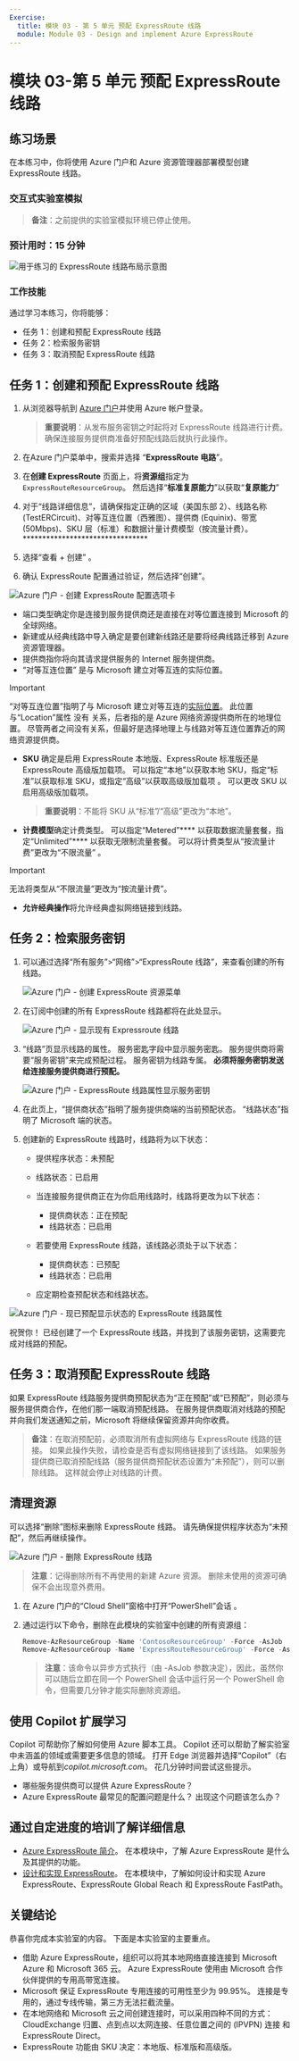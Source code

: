 ```yaml
---
Exercise:
  title: 模块 03 - 第 5 单元 预配 ExpressRoute 线路
  module: Module 03 - Design and implement Azure ExpressRoute
---
```

# 模块 03-第 5 单元 预配 ExpressRoute 线路

## 练习场景

在本练习中，你将使用 Azure 门户和 Azure 资源管理器部署模型创建 ExpressRoute 线路。

### 交互式实验室模拟

>**备注**：之前提供的实验室模拟环境已停止使用。

### 预计用时：15 分钟

![用于练习的 ExpressRoute 线路布局示意图](../media/5-exercise-provision-expressroute-circuit.png)

### 工作技能

通过学习本练习，你将能够：

+ 任务 1：创建和预配 ExpressRoute 线路
+ 任务 2：检索服务密钥
+ 任务 3：取消预配 ExpressRoute 线路


## 任务 1：创建和预配 ExpressRoute 线路

1. 从浏览器导航到 [Azure 门户](https://portal.azure.com/)并使用 Azure 帐户登录。

   >**重要说明**：从发布服务密钥之时起将对 ExpressRoute 线路进行计费。 确保连接服务提供商准备好预配线路后就执行此操作。

1. 在Azure 门户菜单中，搜索并选择 “**ExpressRoute 电路**”。

1. 在**创建 ExpressRoute** 页面上，将**资源组**指定为 `ExpressRouteResourceGroup`。 然后选择“**标准复原能力**”以获取“**复原能力**”

1. 对于“线路详细信息”，请确保指定正确的区域（美国东部 2）、线路名称 (TestERCircuit)、对等互连位置（西雅图）、提供商 (Equinix)、带宽 (50Mbps)、SKU 层（标准）和数据计量计费模型（按流量计费）。********************************

1. 选择“查看 + 创建”  。

1. 确认 ExpressRoute 配置通过验证，然后选择“创建”。

![Azure 门户 - 创建 ExpressRoute 配置选项卡](../media/expressroute-create-configuration2.png)

+ 端口类型确定你是连接到服务提供商还是直接在对等位置连接到 Microsoft 的全球网络。
+ 新建或从经典线路中导入确定是要创建新线路还是要将经典线路迁移到 Azure 资源管理器。
+ 提供商指你将向其请求提供服务的 Internet 服务提供商。
+ “对等互连位置”  是与 Microsoft 建立对等互连的实际位置。

> [!Important]
>
> “对等互连位置”指明了与 Microsoft 建立对等互连的[实际位置](https://docs.microsoft.com/en-us/azure/expressroute/expressroute-locations)。 此位置与“Location”属性 没有 关系，后者指的是 Azure 网络资源提供商所在的地理位置。 尽管两者之间没有关系，但最好是选择地理上与线路对等互连位置靠近的网络资源提供商。

+ **SKU** 确定是启用 ExpressRoute 本地版、ExpressRoute 标准版还是 ExpressRoute 高级版加载项。 可以指定“本地”以获取本地 SKU，指定“标准”以获取标准 SKU，或指定“高级”以获取高级版加载项  。 可以更改 SKU 以启用高级版加载项。

   >**重要说明**：不能将 SKU 从“标准”/“高级”更改为“本地”。

+ **计费模型**确定计费类型。 可以指定“Metered”**** 以获取数据流量套餐，指定“Unlimited”**** 以获取无限制流量套餐。 可以将计费类型从“按流量计费”更改为“不限流量” 。

> [!Important]
>
> 无法将类型从“不限流量”更改为“按流量计费”。

+ **允许经典操作**将允许经典虚拟网络链接到线路。

## 任务 2：检索服务密钥

1. 可以通过选择“所有服务”&gt;“网络”&gt;“ExpressRoute 线路”，来查看创建的所有线路。

   ![Azure 门户 - 创建 ExpressRoute 资源菜单](../media/expressroute-circuit-menu.png)

1. 在订阅中创建的所有 ExpressRoute 线路都将在此处显示。

   ![Azure 门户 - 显示现有 Expressroute 线路](../media/expressroute-circuit-list.png)

1. “线路”页显示线路的属性。 服务密匙字段中显示服务密匙。 服务提供商将需要“服务密钥”来完成预配过程。 服务密钥为线路专属。 **必须将服务密钥发送给连接服务提供商进行预配。**

   ![Azure 门户 - ExpressRoute 线路属性显示服务密钥](../media/expressroute-circuit-overview.png)

1. 在此页上，“提供商状态”指明了服务提供商端的当前预配状态。 “线路状态”指明了 Microsoft 端的状态。

1. 创建新的 ExpressRoute 线路时，线路将为以下状态：

   + 提供程序状态：未预配
   + 线路状态：已启用

   + 当连接服务提供商正在为你启用线路时，线路将更改为以下状态：
     + 提供商状态：正在预配
     + 线路状态：已启用
   + 若要使用 ExpressRoute 线路，该线路必须处于以下状态：
     + 提供商状态：已预配
     + 线路状态：已启用
   + 应定期检查预配状态和线路状态。

![Azure 门户 - 现已预配显示状态的 ExpressRoute 线路属性](../media/provisioned.png)

祝贺你！ 已经创建了一个 ExpressRoute 线路，并找到了该服务密钥，这需要完成对线路的预配。

## 任务 3：取消预配 ExpressRoute 线路

如果 ExpressRoute 线路服务提供商预配状态为“正在预配”或“已预配”，则必须与服务提供商合作，在他们那一端取消预配线路。 在服务提供商取消对线路的预配并向我们发送通知之前，Microsoft 将继续保留资源并向你收费。

   >**备注**：在取消预配前，必须取消所有虚拟网络与 ExpressRoute 线路的链接。 如果此操作失败，请检查是否有虚拟网络链接到了该线路。 如果服务提供商已取消预配线路（服务提供商预配状态设置为“未预配”），则可以删除线路。 这样就会停止对线路的计费。

## 清理资源

可以选择“删除”图标来删除 ExpressRoute 线路。 请先确保提供程序状态为“未预配”，然后再继续操作。

![Azure 门户 - 删除 ExpressRoute 线路](../media/expressroute-circuit-delete.png)

   >**注意**：记得删除所有不再使用的新建 Azure 资源。 删除未使用的资源可确保不会出现意外费用。

1. 在 Azure 门户的“Cloud Shell”窗格中打开“PowerShell”会话 。

1. 通过运行以下命令，删除在此模块的实验室中创建的所有资源组：

   ```powershell
   Remove-AzResourceGroup -Name 'ContosoResourceGroup' -Force -AsJob
   Remove-AzResourceGroup -Name 'ExpressRouteResourceGroup' -Force -AsJob
   ```

   >**注意**：该命令以异步方式执行（由 -AsJob 参数决定），因此，虽然你可以随后立即在同一个 PowerShell 会话中运行另一个 PowerShell 命令，但需要几分钟才能实际删除资源组。

## 使用 Copilot 扩展学习

Copilot 可帮助你了解如何使用 Azure 脚本工具。 Copilot 还可以帮助了解实验室中未涵盖的领域或需要更多信息的领域。 打开 Edge 浏览器并选择“Copilot”（右上角）或导航到*copilot.microsoft.com*。 花几分钟时间尝试这些提示。
+ 哪些服务提供商可以提供 Azure ExpressRoute？
+ Azure ExpressRoute 最常见的配置问题是什么？ 出现这个问题该怎么办？

## 通过自定进度的培训了解详细信息

+ [Azure ExpressRoute 简介](https://learn.microsoft.com/training/modules/intro-to-azure-expressroute/)。 在本模块中，了解 Azure ExpressRoute 是什么及其提供的功能。
+ [设计和实现 ExpressRoute](https://learn.microsoft.com/training/modules/design-implement-azure-expressroute/)。 在本模块中，了解如何设计和实现 Azure ExpressRoute、ExpressRoute Global Reach 和 ExpressRoute FastPath。

## 关键结论

恭喜你完成本实验室的内容。 下面是本实验室的主要重点。 
+ 借助 Azure ExpressRoute，组织可以将其本地网络直接连接到 Microsoft Azure 和 Microsoft 365 云。 Azure ExpressRoute 使用由 Microsoft 合作伙伴提供的专用高带宽连接。
+ Microsoft 保证 ExpressRoute 专用连接的可用性至少为 99.95%。 连接是专用的，通过专线传输，第三方无法拦截流量。
+ 在本地网络和 Microsoft 云之间创建连接时，可以采用四种不同的方式：CloudExchange 归置、点到点以太网连接、任意位置之间的 (IPVPN) 连接 和 ExpressRoute Direct。
+ ExpressRoute 功能由 SKU 决定：本地版、标准版和高级版。 

